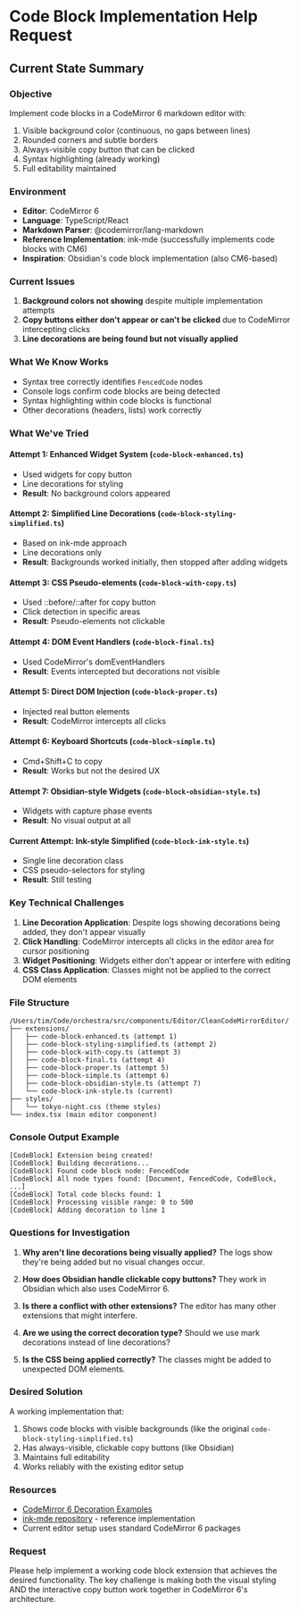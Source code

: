 # Code Block Implementation Help Request

## Current State Summary

### Objective
Implement code blocks in a CodeMirror 6 markdown editor with:
1. Visible background color (continuous, no gaps between lines)
2. Rounded corners and subtle borders
3. Always-visible copy button that can be clicked
4. Syntax highlighting (already working)
5. Full editability maintained

### Environment
- **Editor**: CodeMirror 6
- **Language**: TypeScript/React
- **Markdown Parser**: @codemirror/lang-markdown
- **Reference Implementation**: ink-mde (successfully implements code blocks with CM6)
- **Inspiration**: Obsidian's code block implementation (also CM6-based)

### Current Issues
1. **Background colors not showing** despite multiple implementation attempts
2. **Copy buttons either don't appear or can't be clicked** due to CodeMirror intercepting clicks
3. **Line decorations are being found but not visually applied**

### What We Know Works
- Syntax tree correctly identifies `FencedCode` nodes
- Console logs confirm code blocks are being detected
- Syntax highlighting within code blocks is functional
- Other decorations (headers, lists) work correctly

### What We've Tried

#### Attempt 1: Enhanced Widget System (`code-block-enhanced.ts`)
- Used widgets for copy button
- Line decorations for styling
- **Result**: No background colors appeared

#### Attempt 2: Simplified Line Decorations (`code-block-styling-simplified.ts`)
- Based on ink-mde approach
- Line decorations only
- **Result**: Backgrounds worked initially, then stopped after adding widgets

#### Attempt 3: CSS Pseudo-elements (`code-block-with-copy.ts`)
- Used ::before/::after for copy button
- Click detection in specific areas
- **Result**: Pseudo-elements not clickable

#### Attempt 4: DOM Event Handlers (`code-block-final.ts`)
- Used CodeMirror's domEventHandlers
- **Result**: Events intercepted but decorations not visible

#### Attempt 5: Direct DOM Injection (`code-block-proper.ts`)
- Injected real button elements
- **Result**: CodeMirror intercepts all clicks

#### Attempt 6: Keyboard Shortcuts (`code-block-simple.ts`)
- Cmd+Shift+C to copy
- **Result**: Works but not the desired UX

#### Attempt 7: Obsidian-style Widgets (`code-block-obsidian-style.ts`)
- Widgets with capture phase events
- **Result**: No visual output at all

#### Current Attempt: Ink-style Simplified (`code-block-ink-style.ts`)
- Single line decoration class
- CSS pseudo-selectors for styling
- **Result**: Still testing

### Key Technical Challenges

1. **Line Decoration Application**: Despite logs showing decorations being added, they don't appear visually
2. **Click Handling**: CodeMirror intercepts all clicks in the editor area for cursor positioning
3. **Widget Positioning**: Widgets either don't appear or interfere with editing
4. **CSS Class Application**: Classes might not be applied to the correct DOM elements

### File Structure
```
/Users/tim/Code/orchestra/src/components/Editor/CleanCodeMirrorEditor/
├── extensions/
│   ├── code-block-enhanced.ts (attempt 1)
│   ├── code-block-styling-simplified.ts (attempt 2)
│   ├── code-block-with-copy.ts (attempt 3)
│   ├── code-block-final.ts (attempt 4)
│   ├── code-block-proper.ts (attempt 5)
│   ├── code-block-simple.ts (attempt 6)
│   ├── code-block-obsidian-style.ts (attempt 7)
│   └── code-block-ink-style.ts (current)
├── styles/
│   └── tokyo-night.css (theme styles)
└── index.tsx (main editor component)
```

### Console Output Example
```
[CodeBlock] Extension being created!
[CodeBlock] Building decorations...
[CodeBlock] Found code block node: FencedCode
[CodeBlock] All node types found: [Document, FencedCode, CodeBlock, ...]
[CodeBlock] Total code blocks found: 1
[CodeBlock] Processing visible range: 0 to 500
[CodeBlock] Adding decoration to line 1
```

### Questions for Investigation

1. **Why aren't line decorations being visually applied?** The logs show they're being added but no visual changes occur.

2. **How does Obsidian handle clickable copy buttons?** They work in Obsidian which also uses CodeMirror 6.

3. **Is there a conflict with other extensions?** The editor has many other extensions that might interfere.

4. **Are we using the correct decoration type?** Should we use mark decorations instead of line decorations?

5. **Is the CSS being applied correctly?** The classes might be added to unexpected DOM elements.

### Desired Solution

A working implementation that:
1. Shows code blocks with visible backgrounds (like the original `code-block-styling-simplified.ts`)
2. Has always-visible, clickable copy buttons (like Obsidian)
3. Maintains full editability
4. Works reliably with the existing editor setup

### Resources
- [CodeMirror 6 Decoration Examples](https://codemirror.net/examples/decoration/)
- [ink-mde repository](https://github.com/davidmyersdev/ink-mde) - reference implementation
- Current editor setup uses standard CodeMirror 6 packages

### Request
Please help implement a working code block extension that achieves the desired functionality. The key challenge is making both the visual styling AND the interactive copy button work together in CodeMirror 6's architecture.